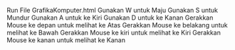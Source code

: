 Run File GrafikaKomputer.html
Gunakan W untuk Maju
Gunakan S untuk Mundur
Gunakan A untuk ke Kiri
Gunakan D untuk ke Kanan
Gerakkan Mouse ke depan untuk melihat ke Atas
Gerakkan Mouse ke belakang untuk melihat ke Bawah
Gerakkan Mouse ke kiri untuk melihat ke Kiri
Gerakkan Mouse ke kanan untuk melihat ke Kanan
